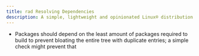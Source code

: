 ```yaml
---
title: rad Resolving Dependencies
description: A simple, lightweight and opinionated Linux® distribution based on musl libc and toybox
---
```


- Packages should depend on the least amount of packages required to build to prevent bloating the entire tree with duplicate entries; a simple check might prevent that

